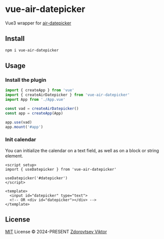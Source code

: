 # vue-air-datepicker

Vue3 wrapper for [air-datepicker](https://github.com/t1m0n/air-datepicker)

## Install

```bash
npm i vue-air-datepicker
```

## Usage

### Install the plugin

```ts
import { createApp } from 'vue'
import { createAirDatepicker } from 'vue-air-datepicker'
import App from './App.vue'

const vad = createAirDatepicker()
const app = createApp(App)

app.use(vad)
app.mount('#app')
```

### Init calendar

You can initialize the calendar on a text field, as well as on a block or string element.

```vue
<script setup>
import { useDatepicker } from 'vue-air-datepicker'

useDatepicker('#datepicker')
</script>

<template>
  <input id="datepicker" type="text">
  <!-- OR <div id="datepicker"></div> -->
</template>
```

## License

[MIT](./LICENSE) License © 2024-PRESENT [Zdorovtsev Viktor](https://github.com/blasdfaa)
